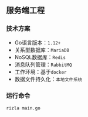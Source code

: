 ## 服务端工程

### 技术方案
- Go语言版本：`1.12+`
- 关系型数据库：`MariaDB`
- NoSQL数据库：`Redis`
- 消息队列管理：`RabbitMQ`
- 工作环境：基于`docker`
- 数据文件持久化：`本地文件系统`

### 运行命令
```rizla main.go```